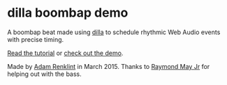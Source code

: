 # dilla boombap demo

A boombap beat made using [dilla](https://www.npmjs.com/package/dilla) to schedule rhythmic Web Audio events with precise timing.

[Read the tutorial](http://adamrenklint.com/making-boombap-beat-with-dilla) or [check out the demo](http://adamrenklint.github.io/dilla-boombap-demo).

Made by [Adam Renklint](http://adamrenklint.com) in March 2015. Thanks to [Raymond May Jr](https://github.com/octatone) for helping out with the bass.